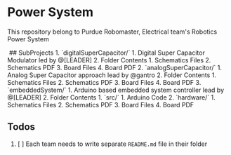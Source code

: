# Power System
This repository belong to Purdue Robomaster, Electrical team's Robotics Power System

<img href = "https://github.com/RoboMaster-Club/Power-System/raw/master/download.png"> 
## SubProjects
1. `digitalSuperCapacitor/`
   1. Digital Super Capacitor Modulator led by @[LEADER]
   2. Folder Contents
      1. Schematics Files
      2. Schematics PDF
      3. Board Files
      4. Board PDF
2. `analogSuperCapacitor/`
   1. Analog Super Capacitor approach lead by @gantro
   2. Folder Contents
      1. Schematics Files
      2. Schematics PDF
      3. Board Files
      4. Board PDF
3. `embeddedSystem/`
   1. Arduino based embedded system controller lead by @[LEADER]
   2. Folder Contents
      1. `src/`
         1. Arduino Code 
      2. `hardware/`
         1. Schematics Files
         2. Schematics PDF
         3. Board Files
         4. Board PDF 

## Todos
1. [ ] Each team needs to write separate `README.md` file in their folder
